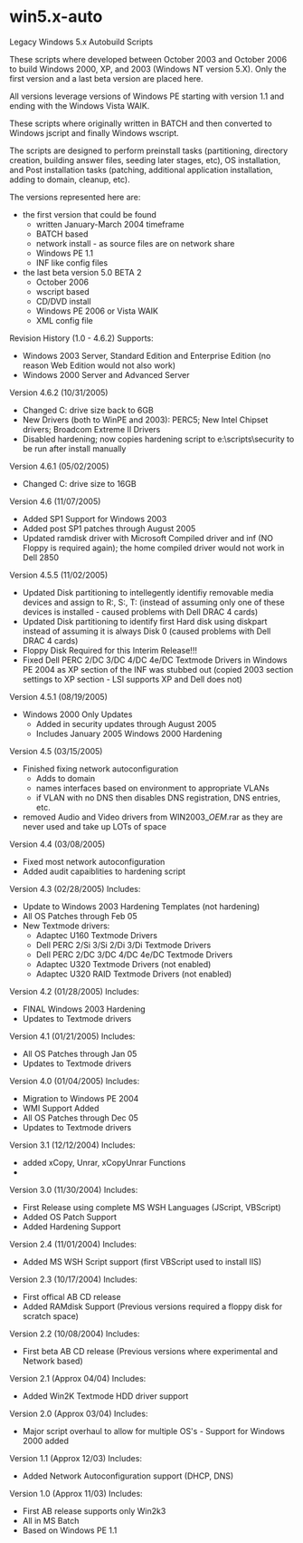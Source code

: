 # win5.x-auto
Legacy Windows 5.x Autobuild Scripts

These scripts where developed between October 2003 and October 2006 to build Windows 2000, XP, and 2003 (Windows NT version 5.X).  Only the first version and a last beta version are placed here.

All versions leverage versions of Windows PE starting with version 1.1 and ending with the Windows Vista WAIK.

These scripts where originally written in BATCH and then converted to Windows jscript and finally Windows wscript.

The scripts are designed to perform preinstall tasks (partitioning, directory creation, building answer files, seeding later stages, etc), OS installation, and Post installation tasks (patching, additional application installation, adding to domain, cleanup, etc).

The versions represented here are:
 - the first version that could be found
    - written January-March 2004 timeframe
    - BATCH based
    - network install - as source files are on network share
    - Windows PE 1.1
    - INF like config files
 - the last beta version 5.0 BETA 2
    - October 2006
    - wscript based
    - CD/DVD install
    - Windows PE 2006 or Vista WAIK
    - XML config file

Revision History (1.0 - 4.6.2)
Supports:
  - Windows 2003 Server, Standard Edition and Enterprise Edition (no reason Web Edition would not also work)
  - Windows 2000 Server and Advanced Server


Version 4.6.2 (10/31/2005)
- Changed C: drive size back to 6GB
- New Drivers (both to WinPE and 2003): PERC5; New Intel Chipset drivers; Broadcom Extreme II Drivers
- Disabled hardening; now copies hardening script to e:\scripts\security to be run after install manually

Version 4.6.1 (05/02/2005)
- Changed C: drive size to 16GB

Version 4.6 (11/07/2005)
- Added SP1 Support for Windows 2003
- Added post SP1 patches through August 2005
- Updated ramdisk driver with Microsoft Compiled driver and inf (NO Floppy is required again); the home compiled driver would not work in Dell 2850

Version 4.5.5 (11/02/2005)
- Updated Disk partitioning to intellegently identifiy removable media devices and assign to R:, S:, T: (instead of assuming only one of these devices is installed - caused problems with Dell DRAC 4 cards)
- Updated Disk partitioning to identify first Hard disk using diskpart instead of assuming it is always Disk 0 (caused problems with Dell DRAC 4 cards)
- Floppy Disk Required for this Interim Release!!!
- Fixed Dell PERC 2/DC 3/DC 4/DC 4e/DC Textmode Drivers in Windows PE 2004 as XP section of the INF was stubbed out (copied 2003 section settings to XP section - LSI supports XP and Dell does not)

Version 4.5.1 (08/19/2005)
- Windows 2000 Only Updates
   - Added in security updates through August 2005
   - Includes January 2005 Windows 2000 Hardening

Version 4.5 (03/15/2005)
- Finished fixing network autoconfiguration
  - Adds to domain
  - names interfaces based on environment to appropriate VLANs
  - if VLAN with no DNS then disables DNS registration, DNS entries, etc.
- removed Audio and Video drivers from WIN2003_$OEM$.rar as they are never used and take up LOTs of space

Version 4.4 (03/08/2005)
- Fixed most network autoconfiguration
- Added audit capaiblities to hardening script

Version 4.3 (02/28/2005)
Includes:
- Update to Windows 2003 Hardening Templates (not hardening)
- All OS Patches through Feb 05
- New Textmode drivers:
    - Adaptec U160 Textmode Drivers
    - Dell PERC 2/Si 3/Si 2/Di 3/Di Textmode Drivers
    - Dell PERC 2/DC 3/DC 4/DC 4e/DC Textmode Drivers
    - Adaptec U320 Textmode Drivers (not enabled)
    - Adaptec U320 RAID Textmode Drivers (not enabled)

Version 4.2 (01/28/2005)
Includes:
- FINAL Windows 2003 Hardening
- Updates to Textmode drivers

Version 4.1 (01/21/2005)
Includes:
- All OS Patches through Jan 05
- Updates to Textmode drivers

Version 4.0 (01/04/2005)
Includes:
- Migration to Windows PE 2004
- WMI Support Added
- All OS Patches through Dec 05
- Updates to Textmode drivers

Version 3.1 (12/12/2004)
Includes:
- added xCopy, Unrar, xCopyUnrar Functions
- 
Version 3.0 (11/30/2004)
Includes:
- First Release using complete MS WSH Languages (JScript, VBScript)
- Added OS Patch Support
- Added Hardening Support

Version 2.4 (11/01/2004)
Includes:
- Added MS WSH Script support (first VBScript used to install IIS)
 
Version 2.3 (10/17/2004)
Includes:
- First offical AB CD release 
- Added RAMdisk Support (Previous versions required a floppy disk for scratch space)

Version 2.2 (10/08/2004)
Includes:
- First beta AB CD release (Previous versions where experimental and Network based)

Version 2.1 (Approx 04/04)
Includes:
- Added Win2K Textmode HDD driver support

Version 2.0 (Approx 03/04) 
Includes:
- Major script overhaul to allow for multiple OS's - Support for Windows 2000 added

Version 1.1 (Approx 12/03)
Includes:
- Added Network Autoconfiguration support (DHCP, DNS)

Version 1.0 (Approx 11/03)
Includes:
- First AB release supports only Win2k3
- All in MS Batch
- Based on Windows PE 1.1
